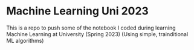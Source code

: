 # Machine Learning Uni 2023
This is a repo to push some of the notebook I coded during learning Machine Learning at University (Spring 2023)
(Using simple, trainditional ML algorithms)
